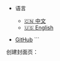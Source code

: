 <!-- _navbar.md -->

* 语言
  * [:cn: 中文](/)
  * [:us: English](/en/)

* [GitHub](https://github.com/你的用户名/你的仓库名)
\`\`\`

创建封面页：
